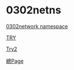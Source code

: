 # 0302netns

[0302network namespace](0302netns%20e408cb6ee21948b5826c0341d9e1553d/0302network%20namespace%203b0b788c1ee64f338880b90128c3597a.md)

[TRY](0302netns%20e408cb6ee21948b5826c0341d9e1553d/TRY%20d22f9f9ffd0e4963b3bb022a2f6a8831.md)

[Try2](0302netns%20e408cb6ee21948b5826c0341d9e1553d/Try2%20da7c8ac2fa854ac893887f43f8d8451b.md)

[總Page](https://github.com/laiy790/2022Linux/blob/main/Note.md)